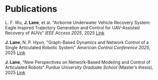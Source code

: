 # Publications

L. F. Wu, **J. Lane**, et al. "Airborne Underwater Vehicle Recovery System: Eagle Inspired Trajectory Generation and Control for UAV-Assisted Recovery of AUVs" *IEEE Access 2025*, 2025 [Link](https://ieeexplore.ieee.org/document/11122504)

**J. Lane**, N. P. Hyun, "Graph-Based Dynamics and Network Control of a Single Articulated Robotic System" *American Control Conference 2025*, 2025 [Link](https://ieeexplore.ieee.org/document/11107566)

**J. Lane**, "New Perspectives on Network-Based Modeling and Control of Articulated Robots" *Purdue University Graduate School* (Master’s thesis), 2025 [Link](https://hammer.purdue.edu/articles/thesis/New_Perspectives_on_Network-Based_Modeling_and_Control_of_Articulated_Robots/28850858)